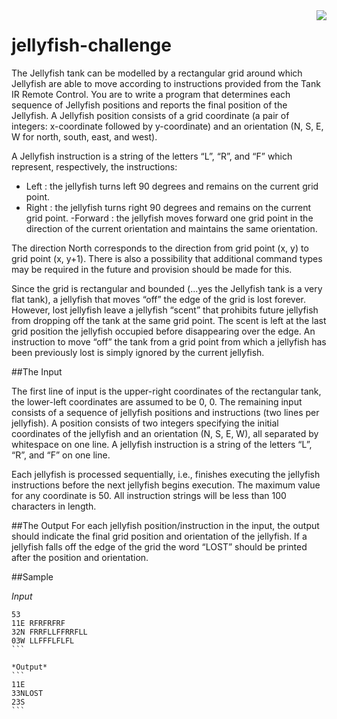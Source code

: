 
<img style="float: right;" src="https://github.com/zapnito/jellyfish-challenge/blob/master/jelly.png" align="right">

# jellyfish-challenge

The Jellyfish tank can be modelled by a rectangular grid around which Jellyfish are able to move according to instructions provided from the Tank IR Remote Control. You are to write a program that determines each sequence of Jellyfish positions and reports the final position of the Jellyfish. A Jellyfish position consists of a grid coordinate (a pair of integers: x-coordinate followed by y-coordinate) and an orientation (N, S, E, W for north, south, east, and west). 

A Jellyfish instruction is a string of the letters “L”, “R”, and “F” which represent, respectively, the instructions:

 - Left : the jellyfish turns left 90 degrees and remains on the current grid point.
 - Right : the jellyfish turns right 90 degrees and remains on the current grid point.
 -Forward : the jellyfish moves forward one grid point in the direction of the current orientation and maintains the same orientation.

The direction North corresponds to the direction from grid point (x, y) to grid point (x, y+1). There is also a possibility that additional command types may be required in the future and provision should be made for this.

Since the grid is rectangular and bounded (...yes the Jellyfish tank is a very flat tank), a jellyfish that moves “off” the edge of the grid is lost forever. However, lost jellyfish leave a jellyfish “scent” that prohibits future jellyfish from dropping off the tank at the same grid point. The scent is left at the last grid position the jellyfish occupied before disappearing over the edge. An instruction to move “off” the tank from a grid point from which a jellyfish has been previously lost is simply ignored by the current jellyfish.

##The Input

The first line of input is the upper-right coordinates of the rectangular tank, the lower-left coordinates are assumed to be 0, 0. The remaining input consists of a sequence of jellyfish positions and instructions (two lines per jellyfish). A position consists of two integers specifying the initial coordinates of the jellyfish and an orientation (N, S, E, W), all separated by whitespace on one line. A jellyfish instruction is a string of the letters “L”, “R”, and “F” on one line.

Each jellyfish is processed sequentially, i.e., finishes executing the jellyfish instructions before the next jellyfish begins execution. The maximum value for any coordinate is 50. All instruction strings will be less than 100 characters in length.

##The Output
For each jellyfish position/instruction in the input, the output should indicate the final grid position and orientation of the jellyfish. If a jellyfish falls off the edge of the grid the word “LOST” should be printed after the position and orientation.

##Sample

*Input*
````
53
11E RFRFRFRF
32N FRRFLLFFRRFLL
03W LLFFFLFLFL
```

*Output*
```
11E
33NLOST
23S
```
